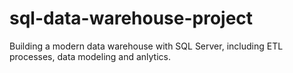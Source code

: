 # sql-data-warehouse-project
Building  a modern data warehouse with SQL Server, including ETL processes, data modeling and anlytics.
